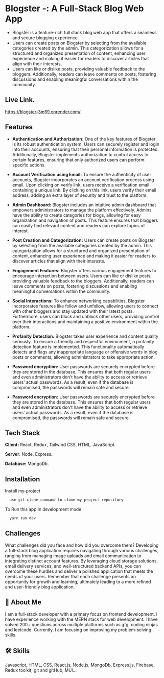 
# Blogster -: A Full-Stack Blog Web App

- Blogster is a feature-rich full stack blog web app that offers a seamless and secure blogging experience.
- Users can create posts on Blogster by selecting from the available categories created by the admin. This categorization allows for a structured and organized presentation of content, enhancing user experience and making it easier for readers to discover articles that align with their interests.
- Users can like or dislike posts, providing valuable feedback to the bloggers. Additionally, readers can leave comments on posts, fostering discussions and enabling meaningful conversations within the community.




## Live Link.
https://blogster-3m69.onrender.com/




## Features

- **Authentication and Authorization:** One of the key features of Blogster is its robust authentication system. Users can securely register and login into their accounts, ensuring that their personal information is protected. Additionally, Blogster implements authorization to control access to certain features, ensuring that only authorized users can perform specific actions.

- **Account Verification using Email:** To ensure the authenticity of user accounts, Blogster incorporates an account verification process using email. Upon clicking on verify link, users receive a verification email containing a unique link. By clicking on this link, users verify their email address, adding an extra layer of security and trust to the platform.

- **Admin Dashboard:** Blogster includes an intuitive admin dashboard that empowers administrators to manage the platform effectively. Admins have the ability to create categories for blogs, allowing for easy organization and navigation of posts. This feature ensures that bloggers can easily find relevant content and readers can explore topics of interest.

- **Post Creation and Categorization:** Users can create posts on Blogster by selecting from the available categories created by the admin. This categorization allows for a structured and organized presentation of content, enhancing user experience and making it easier for readers to discover articles that align with their interests.

- **Engagement Features:** Blogster offers various engagement features to encourage interaction between users. Users can like or dislike posts, providing valuable feedback to the bloggers. Additionally, readers can leave comments on posts, fostering discussions and enabling meaningful conversations within the community.

- **Social Interactions:** To enhance networking capabilities, Blogster incorporates features like follow and unfollow, allowing users to connect with other bloggers and stay updated with their latest posts. Furthermore, users can block and unblock other users, providing control over their interactions and maintaining a positive environment within the platform.

- **Profanity Detection:** Blogster takes user experience and content quality seriously. To ensure a friendly and respectful environment, a profanity detection feature is implemented. This functionality automatically detects and flags any inappropriate language or offensive words in blog posts or comments, allowing administrators to take appropriate action.
- **Password encryption:** User passwords are securely encrypted before they are stored in the database. This ensures that both regular users and even administrators don't have the ability to access or retrieve users' actual passwords. As a result, even if the database is compromised, the passwords will remain safe and secure.

- **Password encryption:** User passwords are securely encrypted before they are stored in the database. This ensures that both regular users and even administrators don't have the ability to access or retrieve users' actual passwords. As a result, even if the database is compromised, the passwords will remain safe and secure.




## Tech Stack

**Client:** React, Redux, Tailwind CSS, HTML, JavaScript.

**Server:** Node, Express.

**Database:** MongoDb.


## Installation

Install my-project 

```bash
  use git clone command to clone my project repository
```

To Run this app in development mode
```bash
  yarn run dev
```
    
## Challenges




What challenges did you face and how did you overcome them?
Developing a full-stack blog application requires navigating through various challenges, ranging from managing image uploads and email communication to integrating distinct account features. By leveraging cloud storage solutions, email delivery services, and well-structured backend APIs, you can overcome these hurdles and deliver a polished application that meets the needs of your users. Remember that each challenge presents an opportunity for growth and learning, ultimately leading to a more refined and user-friendly blog application.



## 🚀 About Me
I am a full-stack developer with a primary focus on frontend development. I have experience working with the MERN stack for web development.
I have solved 200+ questions across multiple platforms such as gfg, coding ninjas and leetcode.
Currently, I am focusing on improving my problem-solving skills.

## 🛠 Skills
Javascript, HTML, CSS, React.js, Node.js, MongoDb, Express.js, Firebase, Redux toolkit, git and gitHub, MUI...



